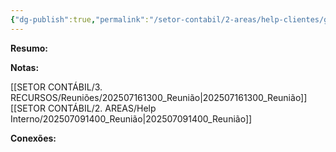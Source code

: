 ```yaml
---
{"dg-publish":true,"permalink":"/setor-contabil/2-areas/help-clientes/grupo-solonopole/","dgPassFrontmatter":true,"created":"2024-12-18T09:52:07.459-03:00","updated":"2025-07-17T14:53:28.361-03:00"}
---
```


**Resumo:**


**Notas:**

[[SETOR CONTÁBIL/3. RECURSOS/Reuniões/202507161300_Reunião\|202507161300_Reunião]]
[[SETOR CONTÁBIL/2. AREAS/Help Interno/202507091400_Reunião\|202507091400_Reunião]]


**Conexões:**


